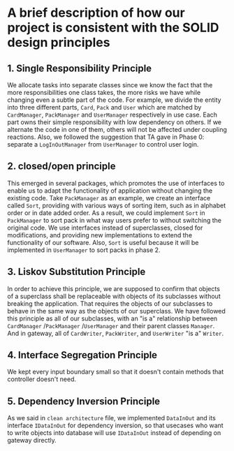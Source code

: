 # A brief description of how our project is consistent with the SOLID design principles 

## 1. Single Responsibility Principle
 We allocate tasks into separate classes since we know the fact that the more responsibilities one class takes, the more risks we have while changing even a subtle part of the code. For example, we divide the entity into three different parts, `Card`, `Pack` and `User` which are matched by `CardManager`, `PackManager` and `UserManager` respectively in use case. Each part owns their simple responsibility with low dependency on others. If we alternate the code in one of them, others will not be affected under coupling reactions. Also, we followed the suggestion that TA gave in Phase 0: separate a `LogInOutManager` from `UserManager` to control user login. 

## 2. closed/open principle
This emerged in several packages, which promotes the use of interfaces to enable us to adapt the functionality of application without changing the existing code. Take `PackManager` as an example, we create an interface called `Sort`, providing with various ways of sorting item, such as in alphabet order or in date added order. As a result, we could implement `Sort` in `PackManager` to sort pack in what way users prefer to without switching the original code. We use interfaces instead of superclasses, closed for modifications, and providing new implementations to extend the functionality of our software. Also, `Sort` is useful because it will be implemented in `UserManager` to sort packs in phase 2.

## 3. Liskov Substitution Principle
In order to achieve this principle, we are supposed to confirm that objects of a superclass shall be replaceable with objects of its subclasses without breaking the application. That requires the objects of our subclasses to behave in the same way as the objects of our superclass. We have followed this principle as all of our subclasses, with an "is a" relationship between `CardManager` /`PackManager` /`UserManager` and their parent classes `Manager`. And in gateway, all of `CardWriter`, `PackWriter`, and `UserWriter` "is a" `Writer`.

## 4. Interface Segregation Principle
We kept every input boundary small so that it doesn't contain methods that controller doesn't need. 

## 5. Dependency Inversion Principle
As we said in `clean architecture` file, we implemented `DataInOut` and its interface `IDataInOut` for dependency inversion, so that usecases who want to write objects into database will use `IDataInOut` instead of depending on gateway directly.
